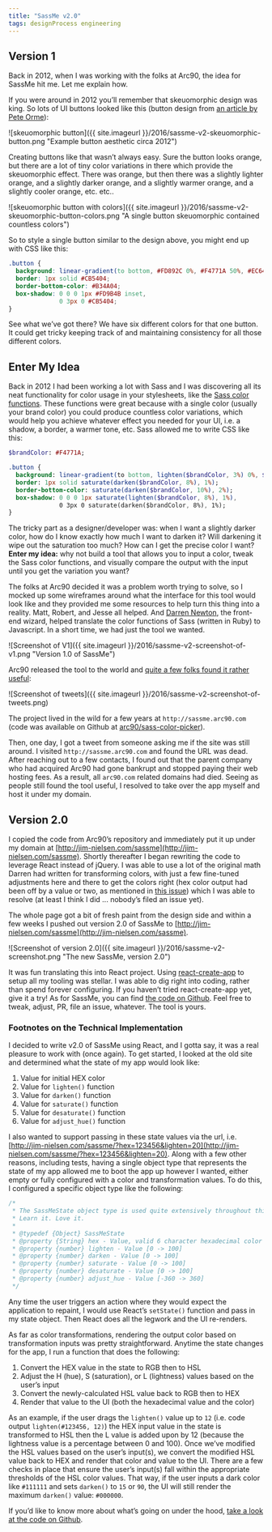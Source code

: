 ```yaml
---
title: "SassMe v2.0"
tags: designProcess engineering
---
```


## Version 1

Back in 2012, when I was working with the folks at Arc90, the idea for SassMe hit me. Let me explain how.

If you were around in 2012 you’ll remember that skeuomorphic design was king. So lots of UI buttons looked like this (button design from [an article by Pete Orme](https://webdesign.tutsplus.com/articles/principles-for-successful-button-design--webdesign-6094)):

![skeuomorphic button]({{ site.imageurl }}/2016/sassme-v2-skeuomorphic-button.png "Example button aesthetic circa 2012")

Creating buttons like that wasn’t always easy. Sure the button looks orange, but there are a lot of tiny color variations in there which provide the skeuomorphic effect. There was orange, but then there was a slightly lighter orange, and a slightly darker orange, and a slightly warmer orange, and a slightly cooler orange, etc. etc..

![skeuomorphic button with colors]({{ site.imageurl }}/2016/sassme-v2-skeuomorphic-button-colors.png "A single button skeuomorphic contained countless colors")

So to style a single button similar to the design above, you might end up with CSS like this:

```css
.button {
  background: linear-gradient(to bottom, #FD892C 0%, #F4771A 50%, #EC6409 100%);
  border: 1px solid #CB5404;
  border-bottom-color: #B34A04;
  box-shadow: 0 0 0 1px #FD9B4B inset,
              0 3px 0 #CB5404;
}
```

See what we’ve got there? We have six different colors for that one button. It could get tricky keeping track of and maintaining consistency for all those different colors.

## Enter My Idea

Back in 2012 I had been working a lot with Sass and I was discovering all its neat functionality for color usage in your stylesheets, like the [Sass color functions](http://sass-lang.com/documentation/Sass/Script/Functions.html). These functions were great because with a single color (usually your brand color) you could produce countless color variations, which would help you achieve whatever effect you needed for your UI, i.e. a shadow, a border, a warmer tone, etc. Sass allowed me to write CSS like this:

```sass
$brandColor: #F4771A;

.button {
  background: linear-gradient(to bottom, lighten($brandColor, 3%) 0%, $brandColor 50%, darken($brandColor, 3%) 100%);
  border: 1px solid saturate(darken($brandColor, 8%), 1%);
  border-bottom-color: saturate(darken($brandColor, 10%), 2%);
  box-shadow: 0 0 0 1px saturate(lighten($brandColor, 8%), 1%),
              0 3px 0 saturate(darken($brandColor, 8%), 1%);
}
```

The tricky part as a designer/developer was: when I want a slightly darker color, how do I know exactly how much I want to darken it? Will darkening it wipe out the saturation too much? How can I get the precise color I want? **Enter my idea:** why not build a tool that allows you to input a color, tweak the Sass color functions, and visually compare the output with the input until you get the variation you want?

The folks at Arc90 decided it was a problem worth trying to solve, so I mocked up some wireframes around what the interface for this tool would look like and they provided me some resources to help turn this thing into a reality. Matt, Robert, and Jesse all helped. And [Darren Newton](https://twitter.com/d_run), the front-end wizard, helped translate the color functions of Sass (written in Ruby) to Javascript. In a short time, we had just the tool we wanted.

![Screenshot of V1]({{ site.imageurl }}/2016/sassme-v2-screenshot-of-v1.png "Version 1.0 of SassMe")

Arc90 released the tool to the world and [quite a few folks found it rather useful](https://twitter.com/search?f=tweets&vertical=default&q=sassme.arc90.com):

![Screenshot of tweets]({{ site.imageurl }}/2016/sassme-v2-screenshot-of-tweets.png)

The project lived in the wild for a few years at `http://sassme.arc90.com` (code was available on Github at [arc90/sass-color-picker](https://github.com/arc90/sass-color-picker)).

Then, one day, I got a tweet from someone asking me if the site was still around. I visited `http://sassme.arc90.com` and found the URL was dead. After reaching out to a few contacts, I found out that the parent company who had acquired Arc90 had gone bankrupt and stopped paying their web hosting fees. As a result, all `arc90.com` related domains had died. Seeing as people still found the tool useful, I resolved to take over the app myself and host it under my domain.

## Version 2.0

I copied the code from Arc90’s repository and immediately put it up under my domain at [http://jim-nielsen.com/sassme](http://jim-nielsen.com/sassme). Shortly thereafter I began rewriting the code to leverage React instead of jQuery. I was able to use a lot of the original math Darren had written for transforming colors, with just a few fine-tuned adjustments here and there to get the colors right (hex color output had been off by a value or two, as mentioned in [this issue](https://github.com/arc90/sass-color-picker/issues/5)) which I was able to resolve (at least I think I did ... nobody’s filed an issue yet).

The whole page got a bit of fresh paint from the design side and within a few weeks I pushed out version 2.0 of SassMe to [http://jim-nielsen.com/sassme](http://jim-nielsen.com/sassme).

![Screenshot of version 2.0]({{ site.imageurl }}/2016/sassme-v2-screenshot.png "The new SassMe, version 2.0")

It was fun translating this into React project. Using [react-create-app](https://github.com/facebookincubator/create-react-app) to setup all my tooling was stellar. I was able to dig right into coding, rather than spend forever configuring. If you haven’t tried react-create-app yet, give it a try! As for SassMe, you can find [the code on Github](https://github.com/jimniels/sassme). Feel free to tweak, adjust, PR, file an issue, whatever. The tool is yours.

### Footnotes on the Technical Implementation

I decided to write v2.0 of SassMe using React, and I gotta say, it was a real pleasure to work with (once again). To get started, I looked at the old site and determined what the state of my app would look like:

1. Value for initial HEX color
2. Value for `lighten()` function
3. Value for `darken()` function
4. Value for `saturate()` function
5. Value for `desaturate()` function
6. Value for `adjust_hue()` function

I also wanted to support passing in these state values via the url, i.e. [http://jim-nielsen.com/sassme/?hex=123456&lighten=20](http://jim-nielsen.com/sassme/?hex=123456&lighten=20). Along with a few other reasons, including tests, having a single object type that represents the state of my app allowed me to boot the app up however I wanted, either empty or fully configured with a color and transformation values. To do this, I configured a specific object type like the following:

```js
/*
 * The SassMeState object type is used quite extensively throughout this app.
 * Learn it. Love it.
 *
 * @typedef {Object} SassMeState
 * @property {String} hex - Value, valid 6 character hexadecimal color
 * @property {number} lighten - Value [0 -> 100]
 * @property {number} darken - Value [0 -> 100]
 * @property {number} saturate - Value [0 -> 100]
 * @property {number} desaturate - Value [0 -> 100]
 * @property {number} adjust_hue - Value [-360 -> 360]
 */
```

Any time the user triggers an action where they would expect the application to repaint, I would use React’s `setState()` function and pass in my state object. Then React does all the legwork and the UI re-renders.

As far as color transformations, rendering the output color based on transformation inputs was pretty straightforward. Anytime the state changes for the app, I run a function that does the following:

1. Convert the HEX value in the state to RGB then to HSL
2. Adjust the H (hue), S (saturation), or L (lightness) values based on the user’s input
3. Convert the newly-calculated HSL value back to RGB then to HEX
4. Render that value to the UI (both the hexadecimal value and the color)

As an example, if the user drags the `lighten()` value up to `12` (i.e. code output `lighten(#123456, 12)`) the HEX input value in the state is transformed to HSL then the L value is added upon by 12 (because the lightness value is a percentage between 0 and 100). Once we’ve modified the HSL values based on the user’s input(s), we convert the modified HSL value back to HEX and render that color and value to the UI. There are a few checks in place that ensure the user’s input(s) fall within the appropriate thresholds of the HSL color values. That way, if the user inputs a dark color like `#111111` and sets `darken()` to `15` or `90`, the UI will still render the maximum `darken()` value: `#000000`.

If you’d like to know more about what’s going on under the hood, [take a look at the code on Github](https://github.com/jimniels/sassme).
